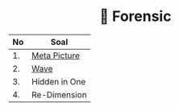 <div align="center">

#  💽 Forensic

| No | Soal                                 |
| -- | ------------------------------------ |
| 1. | [Meta Picture](./Meta%20Picture/)    |
| 2. | [Wave](./Wave/)                      |
| 3. | Hidden in One                        |
| 4. | Re-Dimension                         |

</div>